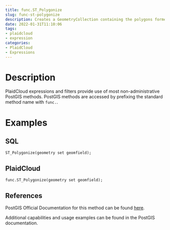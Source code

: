```yaml
---
title: func.ST_Polygonize
slug: func-st-polygonize
description: Creates a GeometryCollection containing the polygons formed by the constituent linework of a set of geometries
date: 2022-01-31T11:10:06
tags:
- plaidcloud
- expression
categories:
- PlaidCloud
- Expressions
---
```



# Description


PlaidCloud expressions and filters provide use of most non-administrative PostGIS methods. PostGIS methods are accessed by prefixing the standard method name with `func.`.



# Examples


## SQL



```
ST_Polygonize(geometry set geomfield);
```


## PlaidCloud



```
func.ST_Polygonize(geometry set geomfield);
```


## References


PostGIS Official Documentation for this method can be found [here](https://postgis.net/docs/manual-3.1/ST_Polygonize.html).



Additional capabilities and usage examples can be found in the PostGIS documentation.

